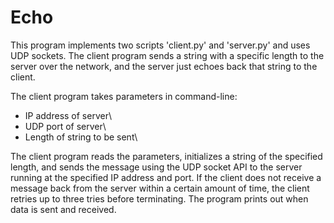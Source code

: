# Echo

This program implements two scripts 'client.py' and 'server.py' and uses UDP sockets. 
The client program sends a string with a specific length to the server over
the network, and the server just echoes back that string to the client.

The client program takes parameters in command-line:

- IP address of server\
- UDP port of server\
- Length of string to be sent\

The client program reads the parameters, initializes a string of the specified length, 
and sends the message using the UDP socket API to the server running at the specified IP address
and port. If the client does not receive a message back from the server within a certain amount 
of time, the client retries up to three tries before terminating. The program prints out when 
data is sent and received.
